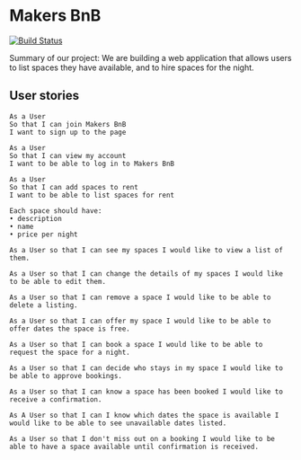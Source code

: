 # Makers BnB

[![Build Status](https://travis-ci.org/Paps32/Makersbnb.svg?branch=master)](https://travis-ci.org/Paps32/Makersbnb)

Summary of our project:
We are building a web application that allows users to list spaces they have available, and to hire spaces for the night.

## User stories

```
As a User
So that I can join Makers BnB 
I want to sign up to the page
```

```
As a User 
So that I can view my account 
I want to be able to log in to Makers BnB
```

```
As a User 
So that I can add spaces to rent 
I want to be able to list spaces for rent

Each space should have:
• description
• name
• price per night
```

```
As a User so that I can see my spaces I would like to view a list of them.
```

```
As a User so that I can change the details of my spaces I would like to be able to edit them.
```

```
As a User so that I can remove a space I would like to be able to delete a listing.
```

```
As a User so that I can offer my space I would like to be able to offer dates the space is free.
```

```
As a User so that I can book a space I would like to be able to request the space for a night.
```

```
As a User so that I can decide who stays in my space I would like to be able to approve bookings.
```

```
As a User so that I can know a space has been booked I would like to receive a confirmation.
```

```
As A User so that I can I know which dates the space is available I would like to be able to see unavailable dates listed.
```

```
As a User so that I don't miss out on a booking I would like to be able to have a space available until confirmation is received.
```
